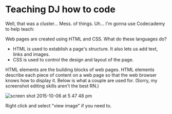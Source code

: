 # Teaching DJ how to code

Well, that was a cluster... Mess. of things. Uh... I'm gonna use Codecademy to help teach:

Web pages are created using HTML and CSS. What do these languages do?
- HTML is used to establish a page's structure. It also lets us add text, links and images.
- CSS is used to control the design and layout of the page.

HTML elements are the building blocks of web pages. HTML elements describe each piece of content on a web page so that the web browser knows how to display it. Below is what a couple are used for. (Sorry, my screenshot editing skills aren't the best RN.)

![screen shot 2015-10-06 at 5 47 48 pm](https://cloud.githubusercontent.com/assets/10553730/10337588/c2ca378c-6cce-11e5-9c41-0e48fef53e67.jpeg)

Right click and select "view image" if you need to.
